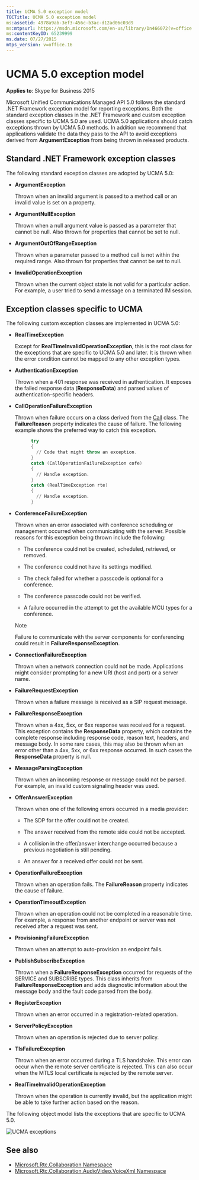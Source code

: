 ```yaml
---
title: UCMA 5.0 exception model
TOCTitle: UCMA 5.0 exception model
ms:assetid: 4978a9ab-3ef3-456c-b3ac-d12ad06c03d9
ms:mtpsurl: https://msdn.microsoft.com/en-us/library/Dn466072(v=office.16)
ms:contentKeyID: 65239999
ms.date: 07/27/2015
mtps_version: v=office.16
---
```


# UCMA 5.0 exception model

**Applies to**: Skype for Business 2015

Microsoft Unified Communications Managed API 5.0 follows the standard .NET Framework exception model for reporting exceptions. Both the standard exception classes in the .NET Framework and custom exception classes specific to UCMA 5.0 are used. UCMA 5.0 applications should catch exceptions thrown by UCMA 5.0 methods. In addition we recommend that applications validate the data they pass to the API to avoid exceptions derived from **ArgumentException** from being thrown in released products.

## Standard .NET Framework exception classes

The following standard exception classes are adopted by UCMA 5.0:

- **ArgumentException**

  Thrown when an invalid argument is passed to a method call or an invalid value is set on a property.

- **ArgumentNullException** 

  Thrown when a null argument value is passed as a parameter that cannot be null. Also thrown for properties that cannot be set to null.

- **ArgumentOutOfRangeException** 

  Thrown when a parameter passed to a method call is not within the required range. Also thrown for properties that cannot be set to null.

- **InvalidOperationException** 

  Thrown when the current object state is not valid for a particular action. For example, a user tried to send a message on a terminated IM session.

## Exception classes specific to UCMA

The following custom exception classes are implemented in UCMA 5.0:

- **RealTimeException** 

  Except for **RealTimeInvalidOperationException**, this is the root class for the exceptions that are specific to UCMA 5.0 and later. It is thrown when the error condition cannot be mapped to any other exception types.

- **AuthenticationException** 

  Thrown when a 401 response was received in authentication. It exposes the failed response data (**ResponseData**) and parsed values of authentication-specific headers.

- **CallOperationFailureException**

  Thrown when failure occurs on a class derived from the [Call](https://msdn.microsoft.com/en-us/library/hh384235\(v=office.16\)) class. The **FailureReason** property indicates the cause of failure. The following example shows the preferred way to catch this exception.

  ```powershell  
        try
        {
          // Code that might throw an exception.
        }
        catch (CallOperationFailureException cofe)
        {
          // Handle exception.
        }
        catch (RealTimeException rte)
        {
          // Handle exception.
        }
  ```

- **ConferenceFailureException**  
  
  Thrown when an error associated with conference scheduling or management occurred when communicating with the server. Possible reasons for this exception being thrown include the following:
    
  - The conference could not be created, scheduled, retrieved, or removed.
    
  - The conference could not have its settings modified.
    
  - The check failed for whether a passcode is optional for a conference.
    
  - The conference passcode could not be verified.
    
  - A failure occurred in the attempt to get the available MCU types for a conference.
    
  > [!NOTE]
  > Failure to communicate with the server components for conferencing could result in **FailureResponseException**.

- **ConnectionFailureException**  
  
  Thrown when a network connection could not be made. Applications might consider prompting for a new URI (host and port) or a server name.

- **FailureRequestException**  
  
  Thrown when a failure message is received as a SIP request message.

- **FailureResponseException**  
  
  Thrown when a 4xx, 5xx, or 6xx response was received for a request. This exception contains the **ResponseData** property, which contains the complete response including response code, reason text, headers, and message body. In some rare cases, this may also be thrown when an error other than a 4xx, 5xx, or 6xx response occurred. In such cases the **ResponseData** property is null.

- **MessageParsingException**  
  
  Thrown when an incoming response or message could not be parsed. For example, an invalid custom signaling header was used.

- **OfferAnswerException**  
  
  Thrown when one of the following errors occurred in a media provider:
    
  - The SDP for the offer could not be created.
    
  - The answer received from the remote side could not be accepted.
    
  - A collision in the offer/answer interchange occurred because a previous negotiation is still pending.
    
  - An answer for a received offer could not be sent.

- **OperationFailureException**  
  
  Thrown when an operation fails. The **FailureReason** property indicates the cause of failure.

- **OperationTimeoutException**  
  
  Thrown when an operation could not be completed in a reasonable time. For example, a response from another endpoint or server was not received after a request was sent.

- **ProvisioningFailureException**  
  
  Thrown when an attempt to auto-provision an endpoint fails.

- **PublishSubscribeException**  
  
  Thrown when a **FailureResponseException** occurred for requests of the SERVICE and SUBSCRIBE types. This class inherits from **FailureResponseException** and adds diagnostic information about the message body and the fault code parsed from the body.

- **RegisterException**  
  
  Thrown when an error occurred in a registration-related operation.

- **ServerPolicyException**  
  
  Thrown when an operation is rejected due to server policy.

- **TlsFailureException**  
  
  Thrown when an error occurred during a TLS handshake. This error can occur when the remote server certificate is rejected. This can also occur when the MTLS local certificate is rejected by the remote server.

- **RealTimeInvalidOperationException**  
  
  Thrown when the operation is currently invalid, but the application might be able to take further action based on the reason.

The following object model lists the exceptions that are specific to UCMA 5.0.

![UCMA exceptions](images/Dn466072.UCMA2Exceptions(Office.16).jpg "UCMA exceptions")

## See also

- [Microsoft.Rtc.Collaboration Namespace](https://docs.microsoft.com/dotnet/api/microsoft.rtc.collaboration?view=ucma-api-5.0)
- [Microsoft.Rtc.Collaboration.AudioVideo.VoiceXml Namespace](https://docs.microsoft.com/dotnet/api/Microsoft.Rtc.Collaboration.AudioVideo.VoiceXml?view=ucma-voice)